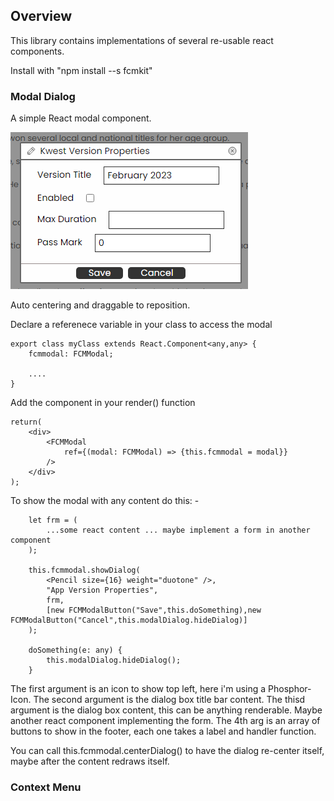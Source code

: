 

## Overview

This library contains implementations of several re-usable react components.

Install with "npm install --s fcmkit"


### Modal Dialog
A simple React modal component.

![alt text](https://github.com/MarkWattsBoomi/FCMKit/blob/main/ModalDialog.png)

Auto centering and draggable to reposition.

Declare a referenece variable in your class to access the modal

````
export class myClass extends React.Component<any,any> {
    fcmmodal: FCMModal;

    ....
}
````
Add the component in your render() function
````
return(
    <div>
        <FCMModal 
            ref={(modal: FCMModal) => {this.fcmmodal = modal}}
        />
    </div>
);
````
To show the modal with any content do this: -
````
    let frm = (
        ...some react content ... maybe implement a form in another component
    );

    this.fcmmodal.showDialog(
        <Pencil size={16} weight="duotone" />,
        "App Version Properties",
        frm,
        [new FCMModalButton("Save",this.doSomething),new FCMModalButton("Cancel",this.modalDialog.hideDialog)]
    );

    doSomething(e: any) {
        this.modalDialog.hideDialog();
    }
````
The first argument is an icon to show top left, here i'm using a Phosphor-Icon.
The second argument is the dialog box title bar content.
The thisd argument is the dialog box content, this can be anything renderable.  Maybe another react component implementing the form.
The 4th arg is an array of buttons to show in the footer, each one takes a label and handler function.

You can call this.fcmmodal.centerDialog() to have the dialog re-center itself, maybe after the content redraws itself.



### Context Menu


